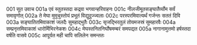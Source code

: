 001	सूत उवाच
001a	एवं स्तुतस्तदा कद्र्वा भगवान्हरिवाहनः
001c	नीलजीमूतसङ्घातैर्व्योम सर्वं समावृणोत्
002a	ते मेघा मुमुचुस्तोयं प्रभूतं विद्युदुज्ज्वलाः
002c	परस्परमिवात्यर्थं गर्जन्तः सततं दिवि
003a	सङ्घातितमिवाकाशं जलदैः सुमहाद्भुतैः
003c	सृजद्भिरतुलं तोयमजस्रं सुमहारवैः
004a	सम्प्रनृत्तमिवाकाशं धारोर्मिभिरनेकशः
004c	मेघस्तनितनिर्घोषमम्बरं समपद्यत
005a	नागानामुत्तमो हर्षस्तदा वर्षति वासवे
005c	आपूर्यत मही चापि सलिलेन समन्ततः
